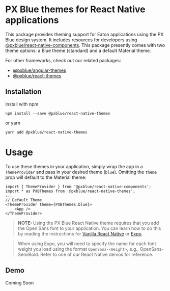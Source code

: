 # PX Blue themes for React Native applications

This package provides theming support for Eaton applications using the PX Blue design system. It includes resources for developers using [@pxblue/react-native-components](https://www.npmjs.com/package/@pxblue/react-native-components). This package presently comes with two theme options: a Blue theme (standard) and a default Material theme.

For other frameworks, check out our related packages:

-   [@pxblue/angular-themes](https://www.npmjs.com/package/@pxblue/angular-themes)
-   [@pxblue/react-themes](https://www.npmjs.com/package/@pxblue/react-themes)

## Installation

Install with npm

```
npm install --save @pxblue/react-native-themes
```

or yarn

```
yarn add @pxblue/react-native-themes
```

# Usage

To use these themes in your application, simply wrap the app in a `ThemeProvider` and pass in your desired theme (`blue`). Omitting the `theme` prop will default to the Material theme:

```
import { ThemeProvider } from '@pxblue/react-native-components';
import * as PXBThemes from '@pxblue/react-native-themes';
...
// Default Theme
<ThemeProvider theme={PXBThemes.blue}>
    <App />
</ThemeProvider>
```

> **NOTE:** Using the PX Blue React Native theme requires that you add the Open Sans font to your application. You can learn how to do this by reading the instructions for [Vanilla React Native](https://medium.com/react-native-training/react-native-custom-fonts-ccc9aacf9e5e) or [Expo](https://docs.expo.io/versions/latest/guides/using-custom-fonts/).

> When using Expo, you will need to specify the name for each font weight you load using the format `OpenSans-<Weight>`, e.g., OpenSans-SemiBold. Refer to one of our React Native demos for reference.

## Demo

Coming Soon
